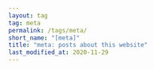```yaml
---
layout: tag
tag: meta
permalink: /tags/meta/
short_name: "[meta]"
title: "meta: posts about this website"
last_modified_at: 2020-11-29
---
```

